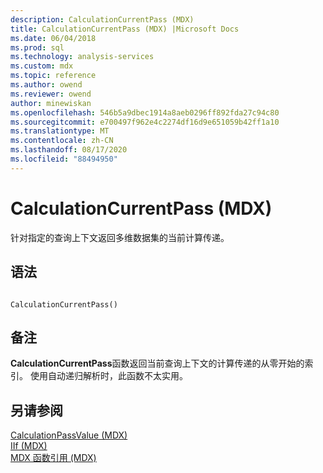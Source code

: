 ```yaml
---
description: CalculationCurrentPass (MDX)
title: CalculationCurrentPass (MDX) |Microsoft Docs
ms.date: 06/04/2018
ms.prod: sql
ms.technology: analysis-services
ms.custom: mdx
ms.topic: reference
ms.author: owend
ms.reviewer: owend
author: minewiskan
ms.openlocfilehash: 546b5a9dbec1914a8aeb0296ff892fda27c94c80
ms.sourcegitcommit: e700497f962e4c2274df16d9e651059b42ff1a10
ms.translationtype: MT
ms.contentlocale: zh-CN
ms.lasthandoff: 08/17/2020
ms.locfileid: "88494950"
---
```

# <a name="calculationcurrentpass-mdx"></a>CalculationCurrentPass (MDX)


  针对指定的查询上下文返回多维数据集的当前计算传递。  
  
## <a name="syntax"></a>语法  
  
```  
  
CalculationCurrentPass()  
```  
  
## <a name="remarks"></a>备注  
 **CalculationCurrentPass**函数返回当前查询上下文的计算传递的从零开始的索引。 使用自动递归解析时，此函数不太实用。  
  
## <a name="see-also"></a>另请参阅  
 [CalculationPassValue &#40;MDX&#41;](../mdx/calculationpassvalue-mdx.md)   
 [IIf &#40;MDX&#41;](../mdx/iif-mdx.md)   
 [MDX 函数引用 (MDX)](../mdx/mdx-function-reference-mdx.md)  
  
  
